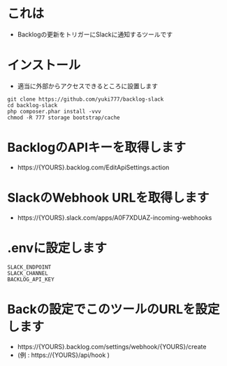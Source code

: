 # これは
- Backlogの更新をトリガーにSlackに通知するツールです

# インストール
- 適当に外部からアクセスできるところに設置します
```
git clone https://github.com/yuki777/backlog-slack
cd backlog-slack
php composer.phar install -vvv
chmod -R 777 storage bootstrap/cache
```

# BacklogのAPIキーを取得します
- https://{YOURS}.backlog.com/EditApiSettings.action

# SlackのWebhook URLを取得します
- https://{YOURS}.slack.com/apps/A0F7XDUAZ-incoming-webhooks

# .envに設定します
```
SLACK_ENDPOINT
SLACK_CHANNEL
BACKLOG_API_KEY
```

# Backの設定でこのツールのURLを設定します
- https://{YOURS}.backlog.com/settings/webhook/{YOURS}/create
-  (例 : https://{YOURS}/api/hook )
